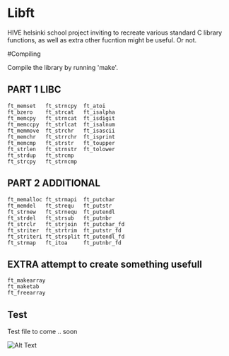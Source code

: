 # Libft

HIVE helsinki school project inviting to recreate various standard C library functions, as well as extra other fucntion might be useful. Or not.

#Compiling

Compile the library by running 'make'.

## PART 1 LIBC

```
ft_memset   ft_strncpy  ft_atoi
ft_bzero    ft_strcat   ft_isalpha
ft_memcpy   ft_strncat  ft_isdigit
ft_memccpy  ft_strlcat  ft_isalnum
ft_memmove  ft_strchr   ft_isascii
ft_memchr   ft_strrchr  ft_isprint
ft_memcmp   ft_strstr   ft_toupper
ft_strlen   ft_strnstr  ft_tolower
ft_strdup   ft_strcmp
ft_strcpy   ft_strncmp
```
## PART 2 ADDITIONAL
```
ft_memalloc ft_strmapi  ft_putchar
ft_memdel   ft_strequ   ft_putstr
ft_strnew   ft_strnequ  ft_putendl
ft_strdel   ft_strsub   ft_putnbr
ft_strclr   ft_strjoin  ft_putchar_fd
ft_striter  ft_strtrim  ft_putstr_fd
ft_striteri ft_strsplit ft_putendl_fd
ft_strmap   ft_itoa     ft_putnbr_fd
```
## EXTRA attempt to create something usefull
```
ft_makearray
ft_maketab
ft_freearray
```

## Test

Test file to come .. soon

![Alt Text](https://media.giphy.com/media/brHaCdJqCXijm/giphy.gif)
